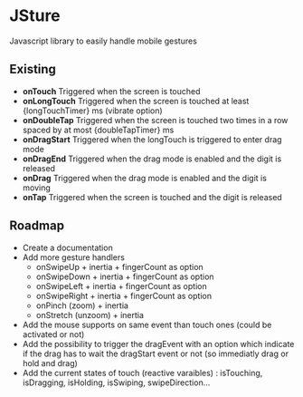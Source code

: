 # JSture

Javascript library to easily handle mobile gestures

## Existing

- **onTouch** Triggered when the screen is touched 
- **onLongTouch** Triggered when the screen is touched at least {longTouchTimer} ms (vibrate option)
- **onDoubleTap** Triggered when the screen is touched two times in a row spaced by at most {doubleTapTimer} ms
- **onDragStart** Triggered when the longTouch is triggered to enter drag mode
- **onDragEnd** Triggered when the drag mode is enabled and the digit is released
- **onDrag** Triggered when the drag mode is enabled and the digit is moving
- **onTap** Triggered when the screen is touched and the digit is released

## Roadmap

- Create a documentation
- Add more gesture handlers
  - onSwipeUp + inertia + fingerCount as option
  - onSwipeDown + inertia + fingerCount as option
  - onSwipeLeft + inertia + fingerCount as option
  - onSwipeRight + inertia + fingerCount as option
  - onPinch (zoom) + inertia
  - onStretch (unzoom) + inertia
- Add the mouse supports on same event than touch ones (could be activated or not)
- Add the possibility to trigger the dragEvent with an option which indicate if the drag has to wait the dragStart event or not (so immediatly drag or hold and drag)
- Add the current states of touch (reactive varaibles) : isTouching, isDragging, isHolding, isSwiping, swipeDirection...
  